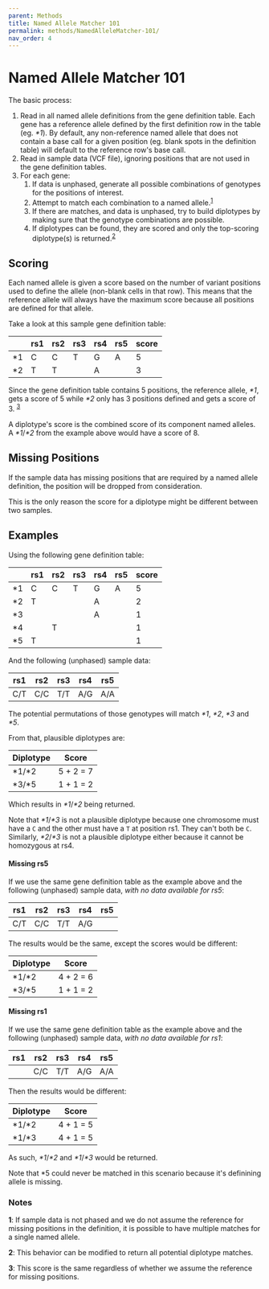 ```yaml
---
parent: Methods
title: Named Allele Matcher 101
permalink: methods/NamedAlleleMatcher-101/
nav_order: 4
---
```

# Named Allele Matcher 101

The basic process:

1. Read in all named allele definitions from the gene definition table.
   Each gene has a reference allele defined by the first definition row in the table (eg. _*1_).  By default, any non-reference named allele that does not contain a base call for a given position (eg. blank spots in the definition table) will default to the reference row's base call.
2. Read in sample data (VCF file), ignoring positions that are not used in the gene definition tables.
3. For each gene:
    1. If data is unphased, generate all possible combinations of genotypes for the positions of interest.
    2. Attempt to match each combination to a named allele.<sup>[1](#notes)</sup>
    3. If there are matches, and data is unphased, try to build diplotypes by making sure that the genotype combinations are possible.
    4. If diplotypes can be found, they are scored and only the top-scoring diplotype(s) is returned.<sup>[2](#notes)</sup>




## Scoring

Each named allele is given a score based on the number of variant positions used to define the allele (non-blank cells in that row).  This means that the reference allele will always have the maximum score because all positions are defined for that allele.

Take a look at this sample gene definition table:

|     | rs1 | rs2 | rs3 | rs4 | rs5 | score |
| --- | --- | --- | --- | --- | --- | ----- |
| *1  | C   | C   | T   | G   | A   | 5     |
| *2  | T   | T   |     | A   |     | 3     |

Since the gene definition table contains 5 positions, the reference allele, _*1_, gets a score of 5 while _*2_ only has 3 positions defined and gets a score of 3. <sup>[3](#notes)</sup>

A diplotype's score is the combined score of its component named alleles.  A _*1_/_*2_ from the example above would have a score of 8.


## Missing Positions

If the sample data has missing positions that are required by a named allele definition, the position will be dropped from consideration.

This is the only reason the score for a diplotype might be different between two samples.


## Examples

Using the following gene definition table:

|     | rs1 | rs2 | rs3 | rs4 | rs5 | score |
| --- | --- | --- | --- | --- | --- | ----- |
| *1  | C   | C   | T   | G   | A   | 5     |
| *2  | T   |     |     | A   |     | 2     |
| *3  |     |     |     | A   |     | 1     |
| *4  |     | T   |     |     |     | 1     |
| *5  | T   |     |     |     |     | 1     |

And the following (unphased) sample data:

| rs1 | rs2 | rs3 | rs4 | rs5 |
| --- | --- | --- | --- | --- |
| C/T | C/C | T/T | A/G | A/A |

The potential permutations of those genotypes will match _*1_, _*2_, _*3_ and _*5_.

From that, plausible diplotypes are:

| Diplotype | Score     |
| --------- | --------- |
| *1/*2     | 5 + 2 = 7 |
| *3/*5     | 1 + 1 = 2 |

Which results in _*1_/_*2_ being returned.

Note that _*1_/_*3_ is not a plausible diplotype because one chromosome must have a `C` and the other must have a `T` at position rs1.  They can't both be `C`.  Similarly, _*2_/_*3_ is not a plausible diplotype either because it cannot be homozygous at rs4.


#### Missing rs5

If we use the same gene definition table as the example above and the following (unphased) sample data, _with no data available for rs5_:

| rs1 | rs2 | rs3 | rs4 | rs5 |
| --- | --- | --- | --- | --- |
| C/T | C/C | T/T | A/G |     |

The results would be the same, except the scores would be different:

| Diplotype | Score     |
| --------- | --------- |
| *1/*2     | 4 + 2 = 6 |
| *3/*5     | 1 + 1 = 2 |


#### Missing rs1

If we use the same gene definition table as the example above and the following (unphased) sample data, _with no data available for rs1_:

| rs1 | rs2 | rs3 | rs4 | rs5 |
| --- | --- | --- | --- | --- |
|     | C/C | T/T | A/G | A/A |

Then the results would be different:

| Diplotype | Score     |
| --------- | --------- |
| *1/*2     | 4 + 1 = 5 |
| *1/*3     | 4 + 1 = 5 |

As such, _*1_/_*2_ and _*1_/_*3_ would be returned.

Note that *5 could never be matched in this scenario because it's definining allele is missing.


### Notes

__1__:  If sample data is not phased and we do not assume the reference for missing positions in the definition, it is possible to have multiple matches for a single named allele.

__2__: This behavior can be modified to return all potential diplotype matches.

__3__: This score is the same regardless of whether we assume the reference for missing positions.
